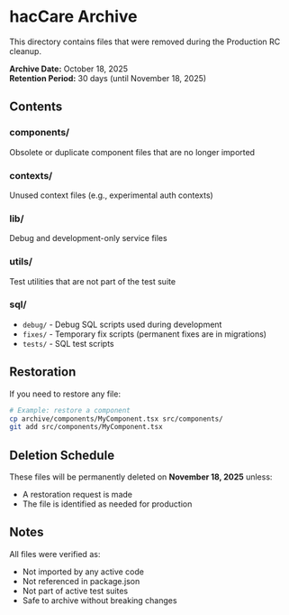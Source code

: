 # hacCare Archive

This directory contains files that were removed during the Production RC cleanup.

**Archive Date:** October 18, 2025  
**Retention Period:** 30 days (until November 18, 2025)

## Contents

### components/
Obsolete or duplicate component files that are no longer imported

### contexts/
Unused context files (e.g., experimental auth contexts)

### lib/
Debug and development-only service files

### utils/
Test utilities that are not part of the test suite

### sql/
- `debug/` - Debug SQL scripts used during development
- `fixes/` - Temporary fix scripts (permanent fixes are in migrations)
- `tests/` - SQL test scripts

## Restoration

If you need to restore any file:
```bash
# Example: restore a component
cp archive/components/MyComponent.tsx src/components/
git add src/components/MyComponent.tsx
```

## Deletion Schedule

These files will be permanently deleted on **November 18, 2025** unless:
- A restoration request is made
- The file is identified as needed for production

## Notes

All files were verified as:
- Not imported by any active code
- Not referenced in package.json
- Not part of active test suites
- Safe to archive without breaking changes
